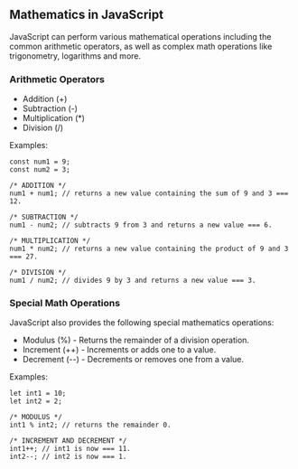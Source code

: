 ## Mathematics in JavaScript
JavaScript can perform various mathematical operations including the common arithmetic operators, as well as complex math operations like trigonometry, logarithms and more.

### Arithmetic Operators
* Addition (+)
* Subtraction (-)
* Multiplication (*)
* Division (/)

Examples:

    const num1 = 9;
    const num2 = 3;

    /* ADDITION */
    num1 + num1; // returns a new value containing the sum of 9 and 3 === 12.
    
    /* SUBTRACTION */
    num1 - num2; // subtracts 9 from 3 and returns a new value === 6.
    
    /* MULTIPLICATION */
    num1 * num2; // returns a new value containing the product of 9 and 3 === 27.
    
    /* DIVISION */
    num1 / num2; // divides 9 by 3 and returns a new value === 3.

### Special Math Operations
JavaScript also provides the following special mathematics operations:
* Modulus (%) - Returns the remainder of a division operation.
* Increment (++) - Increments or adds one to a value.
* Decrement (--) - Decrements or removes one from a value.

Examples:

    let int1 = 10;
    let int2 = 2;
    
    /* MODULUS */
    int1 % int2; // returns the remainder 0.
    
    /* INCREMENT AND DECREMENT */
    int1++; // int1 is now === 11.
    int2--; // int2 is now === 1.
